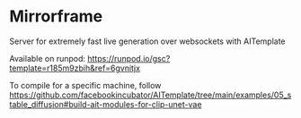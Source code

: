 # Mirrorframe

Server for extremely fast live generation over websockets with AITemplate

Available on runpod: <https://runpod.io/gsc?template=r185m9zbih&ref=6gvnitjx>

To compile for a specific machine, follow <https://github.com/facebookincubator/AITemplate/tree/main/examples/05_stable_diffusion#build-ait-modules-for-clip-unet-vae>
